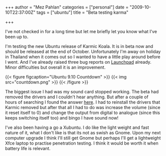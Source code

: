 +++
author = "Mez Pahlan"
categories = ["personal"]
date = "2009-10-10T22:37:00Z"
tags = ["ubuntu"]
title = "Beta testing karma"

+++

I've not checked in for a long time but let me briefly let you know what I've been up to.

I'm testing the new Ubuntu release of Karmic Koala. It is in beta now and should be released at the end of October.
Unfortunately I'm away on holiday in Thailand when it comes out so I wanted to have a little play around before I went.
And I've already raised three bug reports on [Launchpad](https://launchpad.net/) already. Minor difficulties but overall
it is an improvement.

{{< figure figcaption="Ubuntu 9.10 Countdown" >}}
    {{< img src="countdown.png" >}}
{{< /figure >}}

<!--more-->

The biggest issue I had was my sound card stopped working. The beta had removed the drivers and I couldn't hear
anything. But after a couple of hours of searching I found the answer
[here](http://ubuntuforums.org/showthread.php?t=205449). I had to reinstall the drivers that Karmic removed but after
that all I had to do was increase the volume (since it reset itself to 0) and change the output from digital to analogue
(since this keeps switching itself too) and bingo I have sound now!

I've also been having a go a Xubuntu. I do like the light weight and fast nature of it, what I don't like is that its
not as swish as Gnome. Upon my next computer upgrade I think I'll still get Gnome but perhaps I'll get a lightweight
Xfce laptop to practise penetration testing. I think it would be worth it when battery life is relevant.
